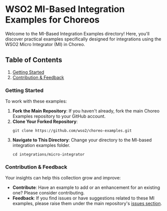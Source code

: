 # WSO2 MI-Based Integration Examples for Choreos

Welcome to the MI-Based Integration Examples directory! Here, you'll discover practical examples specifically designed for integrations using the WSO2 Micro Integrator (MI) in Choreo.

## Table of Contents

1. [Getting Started](#getting-started)
2. [Contribution & Feedback](#contribution--feedback)

### Getting Started

To work with these examples:

1. **Fork the Main Repository**: If you haven't already, fork the main Choreo Examples repository to your GitHub account.
2. **Clone Your Forked Repository**: 
   ```
   git clone https://github.com/wso2/choreo-examples.git
   ```
3. **Navigate to This Directory**: Change your directory to the MI-based integration examples folder.
   ```
   cd integrations/micro-integrator
   ```

### Contribution & Feedback

Your insights can help this collection grow and improve:
- **Contribute**: Have an example to add or an enhancement for an existing one? Please consider contributing.
- **Feedback**: If you find issues or have suggestions related to these MI examples, please raise them under the main repository's [issues section](https://github.com/wso2/choreo-examples/issues).

